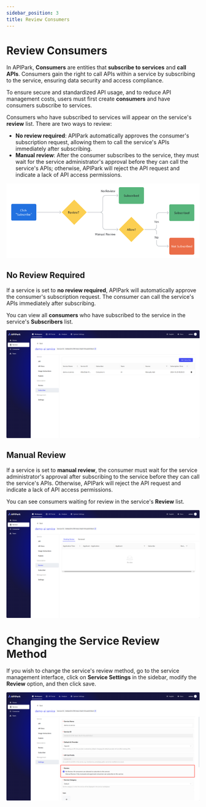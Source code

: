 ```yaml
---
sidebar_position: 3
title: Review Consumers
---
```


# Review Consumers

In APIPark, **Consumers** are entities that **subscribe to services** and **call APIs**. Consumers gain the right to call APIs within a service by subscribing to the service, ensuring data security and access compliance.

To ensure secure and standardized API usage, and to reduce API management costs, users must first create **consumers** and have consumers subscribe to services.

Consumers who have subscribed to services will appear on the service's **review** list. There are two ways to review:

- **No review required**: APIPark automatically approves the consumer's subscription request, allowing them to call the service's APIs immediately after subscribing.
- **Manual review**: After the consumer subscribes to the service, they must wait for the service administrator's approval before they can call the service's APIs; otherwise, APIPark will reject the API request and indicate a lack of API access permissions.

![](images/2024-10-29-00-32-08.png)

## No Review Required

If a service is set to **no review required**, APIPark will automatically approve the consumer's subscription request. The consumer can call the service's APIs immediately after subscribing.

You can view all **consumers** who have subscribed to the service in the service's **Subscribers** list.

![](images/2024-10-29-00-20-37.png)

## Manual Review

If a service is set to **manual review**, the consumer must wait for the service administrator's approval after subscribing to the service before they can call the service's APIs. Otherwise, APIPark will reject the API request and indicate a lack of API access permissions.

You can see consumers waiting for review in the service's **Review** list.

![](images/2024-10-29-00-22-20.png)

# Changing the Service Review Method

If you wish to change the service's review method, go to the service management interface, click on **Service Settings** in the sidebar, modify the **Review** option, and then click save.

![](images/2024-10-29-00-23-41.png)